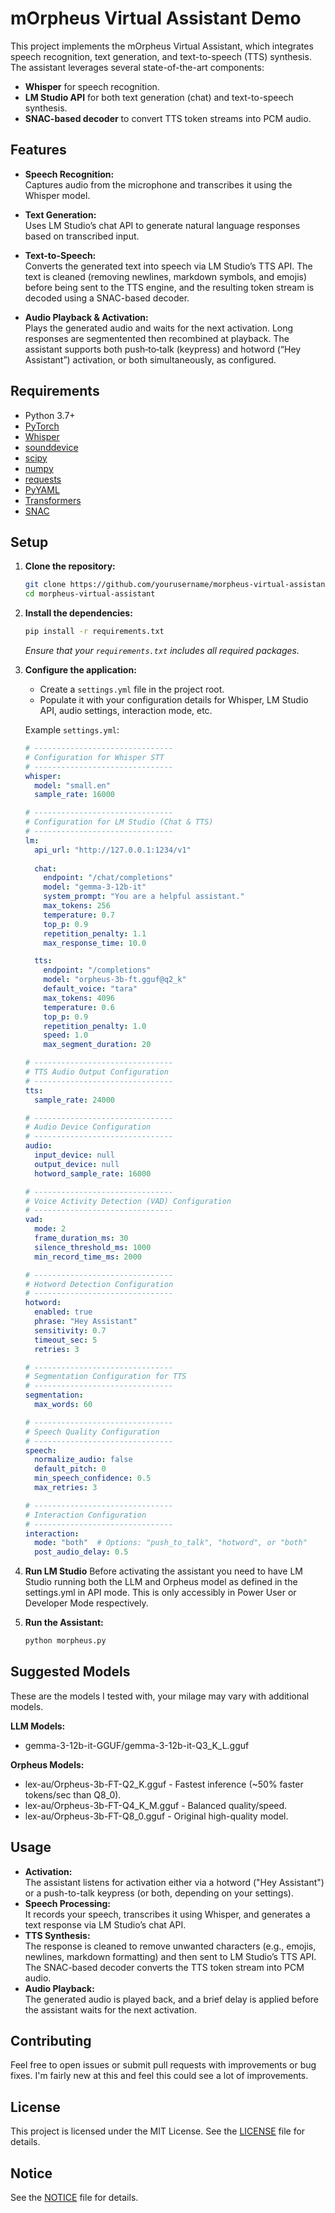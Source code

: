 # mOrpheus Virtual Assistant Demo

This project implements the mOrpheus Virtual Assistant, which integrates speech recognition, text generation, and text-to-speech (TTS) synthesis. The assistant leverages several state-of-the-art components:

- **Whisper** for speech recognition.
- **LM Studio API** for both text generation (chat) and text-to-speech synthesis.
- **SNAC-based decoder** to convert TTS token streams into PCM audio.

## Features

- **Speech Recognition:**  
  Captures audio from the microphone and transcribes it using the Whisper model.

- **Text Generation:**  
  Uses LM Studio’s chat API to generate natural language responses based on transcribed input.

- **Text-to-Speech:**  
  Converts the generated text into speech via LM Studio’s TTS API. The text is cleaned (removing newlines, markdown symbols, and emojis) before being sent to the TTS engine, and the resulting token stream is decoded using a SNAC-based decoder.
  

- **Audio Playback & Activation:**  
  Plays the generated audio and waits for the next activation. Long responses are segmentented then recombined at playback. The assistant supports both push‑to‑talk (keypress) and hotword (“Hey Assistant”) activation, or both simultaneously, as configured.

## Requirements

- Python 3.7+
- [PyTorch](https://pytorch.org/)
- [Whisper](https://github.com/openai/whisper)
- [sounddevice](https://python-sounddevice.readthedocs.io/)
- [scipy](https://www.scipy.org/)
- [numpy](https://numpy.org/)
- [requests](https://docs.python-requests.org/)
- [PyYAML](https://pyyaml.org/)
- [Transformers](https://huggingface.co/transformers/)
- [SNAC](https://github.com/hubertsiuzdak/snac)

## Setup

1. **Clone the repository:**

   ```bash
   git clone https://github.com/yourusername/morpheus-virtual-assistant.git
   cd morpheus-virtual-assistant
   ```

2. **Install the dependencies:**

   ```bash
   pip install -r requirements.txt
   ```

   *Ensure that your `requirements.txt` includes all required packages.*

3. **Configure the application:**

   - Create a `settings.yml` file in the project root.
   - Populate it with your configuration details for Whisper, LM Studio API, audio settings, interaction mode, etc.

   Example `settings.yml`:

   ```yaml
   # -------------------------------
   # Configuration for Whisper STT
   # -------------------------------
   whisper:
     model: "small.en"
     sample_rate: 16000

   # -------------------------------
   # Configuration for LM Studio (Chat & TTS)
   # -------------------------------
   lm:
     api_url: "http://127.0.0.1:1234/v1"
     
     chat:
       endpoint: "/chat/completions"
       model: "gemma-3-12b-it"
       system_prompt: "You are a helpful assistant."
       max_tokens: 256
       temperature: 0.7
       top_p: 0.9
       repetition_penalty: 1.1
       max_response_time: 10.0

     tts:
       endpoint: "/completions"
       model: "orpheus-3b-ft.gguf@q2_k"
       default_voice: "tara"
       max_tokens: 4096
       temperature: 0.6
       top_p: 0.9
       repetition_penalty: 1.0
       speed: 1.0
       max_segment_duration: 20

   # -------------------------------
   # TTS Audio Output Configuration
   # -------------------------------
   tts:
     sample_rate: 24000

   # -------------------------------
   # Audio Device Configuration
   # -------------------------------
   audio:
     input_device: null
     output_device: null
     hotword_sample_rate: 16000

   # -------------------------------
   # Voice Activity Detection (VAD) Configuration
   # -------------------------------
   vad:
     mode: 2
     frame_duration_ms: 30
     silence_threshold_ms: 1000
     min_record_time_ms: 2000

   # -------------------------------
   # Hotword Detection Configuration
   # -------------------------------
   hotword:
     enabled: true
     phrase: "Hey Assistant"
     sensitivity: 0.7
     timeout_sec: 5
     retries: 3

   # -------------------------------
   # Segmentation Configuration for TTS
   # -------------------------------
   segmentation:
     max_words: 60

   # -------------------------------
   # Speech Quality Configuration
   # -------------------------------
   speech:
     normalize_audio: false
     default_pitch: 0
     min_speech_confidence: 0.5
     max_retries: 3

   # -------------------------------
   # Interaction Configuration
   # -------------------------------
   interaction:
     mode: "both"  # Options: "push_to_talk", "hotword", or "both"
     post_audio_delay: 0.5
   ```

4. **Run LM Studio**
Before activating the assistant you need to have LM Studio running both the LLM and Orpheus model as defined in the settings.yml in API mode. This is only accessibly in Power User or Developer Mode respectively.

5. **Run the Assistant:**

   ```bash
   python morpheus.py
   ```


## Suggested Models

These are the models I tested with, your milage may vary with additional models.

**LLM Models:**
- gemma-3-12b-it-GGUF/gemma-3-12b-it-Q3_K_L.gguf

**Orpheus Models:**
- lex-au/Orpheus-3b-FT-Q2_K.gguf - Fastest inference (~50% faster tokens/sec than Q8_0).
- lex-au/Orpheus-3b-FT-Q4_K_M.gguf - Balanced quality/speed.
- lex-au/Orpheus-3b-FT-Q8_0.gguf - Original high-quality model.

## Usage

- **Activation:**  
  The assistant listens for activation either via a hotword ("Hey Assistant") or a push-to-talk keypress (or both, depending on your settings).  
- **Speech Processing:**  
  It records your speech, transcribes it using Whisper, and generates a text response via LM Studio’s chat API.
- **TTS Synthesis:**  
  The response is cleaned to remove unwanted characters (e.g., emojis, newlines, markdown formatting) and then sent to LM Studio’s TTS API. The SNAC-based decoder converts the TTS token stream into PCM audio.
- **Audio Playback:**  
  The generated audio is played back, and a brief delay is applied before the assistant waits for the next activation.

## Contributing

Feel free to open issues or submit pull requests with improvements or bug fixes. I'm fairly new at this and feel this could see a lot of improvements.

## License

This project is licensed under the MIT License. See the [LICENSE](LICENSE) file for details.

## Notice

See the [NOTICE](NOTICE) file for details.
